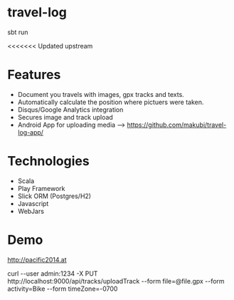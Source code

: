 travel-log
==========
sbt run

<<<<<<< Updated upstream

Features
=========
* Document you travels with images, gpx tracks and texts.
* Automatically calculate the position where pictuers were taken.
* Disqus/Google Analytics integration
* Secures image and track upload
* Android App for uploading media --> https://github.com/makubi/travel-log-app/

Technologies
=========
* Scala
* Play Framework
* Slick ORM (Postgres/H2)
* Javascript
* WebJars



Demo
=====
http://pacific2014.at

curl --user admin:1234 -X PUT http://localhost:9000/api/tracks/uploadTrack --form file=@file.gpx --form activity=Bike --form timeZone=-0700
